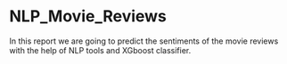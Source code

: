 # NLP_Movie_Reviews
In this report we are going to predict the sentiments of the movie reviews with the help of NLP tools and XGboost classifier.
